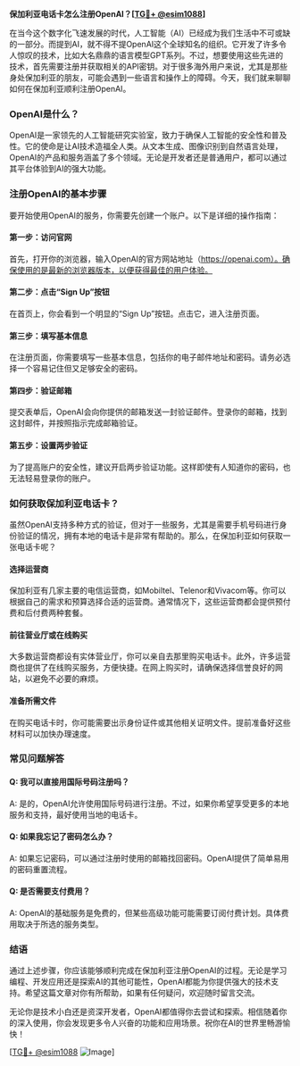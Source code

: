 **保加利亚电话卡怎么注册OpenAI？[[TG💪+ @esim1088](https://t.me/s/esim1088)]**

在当今这个数字化飞速发展的时代，人工智能（AI）已经成为我们生活中不可或缺的一部分。而提到AI，就不得不提OpenAI这个全球知名的组织。它开发了许多令人惊叹的技术，比如大名鼎鼎的语言模型GPT系列。不过，想要使用这些先进的技术，首先需要注册并获取相关的API密钥。对于很多海外用户来说，尤其是那些身处保加利亚的朋友，可能会遇到一些语言和操作上的障碍。今天，我们就来聊聊如何在保加利亚顺利注册OpenAI。

### OpenAI是什么？

OpenAI是一家领先的人工智能研究实验室，致力于确保人工智能的安全性和普及性。它的使命是让AI技术造福全人类。从文本生成、图像识别到自然语言处理，OpenAI的产品和服务涵盖了多个领域。无论是开发者还是普通用户，都可以通过其平台体验到AI的强大功能。

### 注册OpenAI的基本步骤

要开始使用OpenAI的服务，你需要先创建一个账户。以下是详细的操作指南：

#### 第一步：访问官网

首先，打开你的浏览器，输入OpenAI的官方网站地址（https://openai.com）。确保使用的是最新的浏览器版本，以便获得最佳的用户体验。

#### 第二步：点击“Sign Up”按钮

在首页上，你会看到一个明显的“Sign Up”按钮。点击它，进入注册页面。

#### 第三步：填写基本信息

在注册页面，你需要填写一些基本信息，包括你的电子邮件地址和密码。请务必选择一个容易记住但又足够安全的密码。

#### 第四步：验证邮箱

提交表单后，OpenAI会向你提供的邮箱发送一封验证邮件。登录你的邮箱，找到这封邮件，并按照指示完成邮箱验证。

#### 第五步：设置两步验证

为了提高账户的安全性，建议开启两步验证功能。这样即使有人知道你的密码，也无法轻易登录你的账户。

### 如何获取保加利亚电话卡？

虽然OpenAI支持多种方式的验证，但对于一些服务，尤其是需要手机号码进行身份验证的情况，拥有本地的电话卡是非常有帮助的。那么，在保加利亚如何获取一张电话卡呢？

#### 选择运营商

保加利亚有几家主要的电信运营商，如Mobiltel、Telenor和Vivacom等。你可以根据自己的需求和预算选择合适的运营商。通常情况下，这些运营商都会提供预付费和后付费两种套餐。

#### 前往营业厅或在线购买

大多数运营商都设有实体营业厅，你可以亲自去那里购买电话卡。此外，许多运营商也提供了在线购买服务，方便快捷。在网上购买时，请确保选择信誉良好的网站，以避免不必要的麻烦。

#### 准备所需文件

在购买电话卡时，你可能需要出示身份证件或其他相关证明文件。提前准备好这些材料可以加快办理速度。

### 常见问题解答

#### Q: 我可以直接用国际号码注册吗？
A: 是的，OpenAI允许使用国际号码进行注册。不过，如果你希望享受更多的本地服务和支持，最好使用当地的电话卡。

#### Q: 如果我忘记了密码怎么办？
A: 如果忘记密码，可以通过注册时使用的邮箱找回密码。OpenAI提供了简单易用的密码重置流程。

#### Q: 是否需要支付费用？
A: OpenAI的基础服务是免费的，但某些高级功能可能需要订阅付费计划。具体费用取决于所选的服务类型。

### 结语

通过上述步骤，你应该能够顺利完成在保加利亚注册OpenAI的过程。无论是学习编程、开发应用还是探索AI的其他可能性，OpenAI都能为你提供强大的技术支持。希望这篇文章对你有所帮助，如果有任何疑问，欢迎随时留言交流。

无论你是技术小白还是资深开发者，OpenAI都值得你去尝试和探索。相信随着你的深入使用，你会发现更多令人兴奋的功能和应用场景。祝你在AI的世界里畅游愉快！

[[TG💪+ @esim1088](https://t.me/s/esim1088) ![Image](https://i.postimg.cc/4NQfJmqS/Snipaste-2025-05-13-00-14-12.png)]